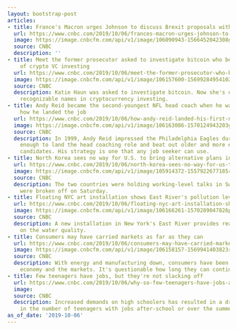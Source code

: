 ```yaml
---
layout: bootstrap-post
articles:
- title: France's Macron urges Johnson to discuss Brexit proposals with EU
  url: https://www.cnbc.com/2019/10/06/frances-macron-urges-johnson-to-discuss-brexit-proposals-with-eu.html
  image: https://image.cnbcfm.com/api/v1/image/106090943-1566452042308gettyimages-1157205459.jpeg?v=1566452125
  source: CNBC
  description: ''
- title: Meet the former prosecutor asked to investigate bitcoin who became the face
    of crypto VC investing
  url: https://www.cnbc.com/2019/10/06/meet-the-former-prosecutor-who-became-the-face-of-crypto-vc-investing.html
  image: https://image.cnbcfm.com/api/v1/image/106157600-156992849541020190913_1_179_final1.jpg?v=1569935235
  source: CNBC
  description: Katie Haun was asked to investigate bitcoin. Now she's one of the most
    recognizable names in cryptocurrency investing.
- title: Andy Reid became the second-youngest NFL head coach when he was first hired—here's
    how he landed the job
  url: https://www.cnbc.com/2019/10/06/how-andy-reid-landed-his-first-nfl-head-coaching-job-at-age-40.html
  image: https://image.cnbcfm.com/api/v1/image/106163086-1570124943203gettyimages-53265790.jpeg?v=1570125014
  source: CNBC
  description: In 1999, Andy Reid impressed the Philadelphia Eagles during his interview
    enough to land the head coaching role and beat out older and more experienced
    candidates. His strategy is one that any job seeker can use.
- title: North Korea sees no way for U.S. to bring alternative plans in two weeks
  url: https://www.cnbc.com/2019/10/06/north-korea-sees-no-way-for-us-to-bring-alternative-plans-in-2-weeks.html
  image: https://image.cnbcfm.com/api/v1/image/105914372-1557922677185rtx6udpf.jpg?v=1557922731
  source: CNBC
  description: The two countries were holding working-level talks in Sweden but these
    were broken off on Saturday.
- title: Floating NYC art installation shows East River's pollution level
  url: https://www.cnbc.com/2019/10/06/floating-nyc-art-installation-shows-east-rivers-pollution-level.html
  image: https://image.cnbcfm.com/api/v1/image/106166261-1570289047826pool1.jpg?v=1570289188
  source: CNBC
  description: A new installation in New York's East River provides real-time data
    on the water quality.
- title: Consumers may have carried markets as far as they can
  url: https://www.cnbc.com/2019/10/06/consumers-may-have-carried-markets-as-far-as-they-can.html
  image: https://image.cnbcfm.com/api/v1/image/106158157-1569941403823rtx75eim.jpg?v=1569941457
  source: CNBC
  description: With energy and manufacturing down, consumers have been carrying the
    economy and the markets. It's questionable how long they can continue to do that.
- title: Few teenagers have jobs, but they're not slacking off
  url: https://www.cnbc.com/2019/10/06/why-so-few-teenagers-have-jobs-anymore.html
  image: 
  source: CNBC
  description: Increased demands on high schoolers has resulted in a dramatic drop-off
    in the number of teenagers with jobs after-school or over the summer.
as_of_date: '2019-10-06'
---
```


